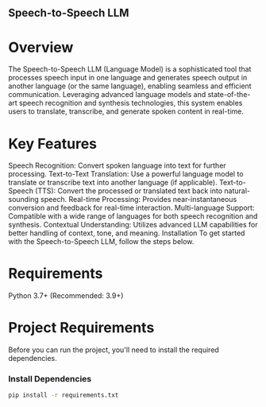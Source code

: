 ## Speech-to-Speech LLM
# Overview
The Speech-to-Speech LLM (Language Model) is a sophisticated tool that processes speech input in one language and generates speech output in another language (or the same language), enabling seamless and efficient communication. Leveraging advanced language models and state-of-the-art speech recognition and synthesis technologies, this system enables users to translate, transcribe, and generate spoken content in real-time.

# Key Features
Speech Recognition: Convert spoken language into text for further processing.
Text-to-Text Translation: Use a powerful language model to translate or transcribe text into another language (if applicable).
Text-to-Speech (TTS): Convert the processed or translated text back into natural-sounding speech.
Real-time Processing: Provides near-instantaneous conversion and feedback for real-time interaction.
Multi-language Support: Compatible with a wide range of languages for both speech recognition and synthesis.
Contextual Understanding: Utilizes advanced LLM capabilities for better handling of context, tone, and meaning.
Installation
To get started with the Speech-to-Speech LLM, follow the steps below.

# Requirements
Python 3.7+ (Recommended: 3.9+)
# Project Requirements

Before you can run the project, you'll need to install the required dependencies.
### Install Dependencies
```bash
pip install -r requirements.txt
